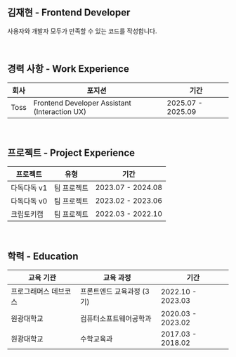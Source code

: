 ## 김재현 - Frontend Developer
사용자와 개발자 모두가 만족할 수 있는 코드를 작성합니다.

<br />

## 경력 사항 - Work Experience
| 회사 | 포지션 | 기간 |
|------|--------|------|
| Toss | Frontend Developer Assistant (Interaction UX) | 2025.07 - 2025.09 |

<br />

## 프로젝트 - Project Experience
| 프로젝트 | 유형 | 기간 |
|---------|------|------|
| 다독다독 v1 | 팀 프로젝트 | 2023.07 - 2024.08 |
| 다독다독 v0 | 팀 프로젝트 | 2023.02 - 2023.06 |
| 크립토키캡 | 팀 프로젝트 | 2022.03 - 2022.10 |

<br />

## 학력 - Education
| 교육 기관 | 교육 과정 | 기간 |
|-----------|-----------|------|
| 프로그래머스 데브코스 | 프론트엔드 교육과정 (3기) | 2022.10 - 2023.03 |
| 원광대학교 | 컴퓨터소프트웨어공학과 | 2020.03 - 2023.02 |
| 원광대학교 | 수학교육과 | 2017.03 - 2018.02 |

